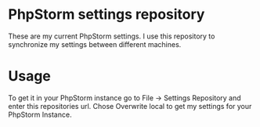 # PhpStorm settings repository

These are my current PhpStorm settings. I use this repository to synchronize my
settings between different machines.

# Usage

To get it in your PhpStorm instance go to File -> Settings Repository and enter
this repositories url. Chose Overwrite local to get my settings for your
PhpStorm Instance. 